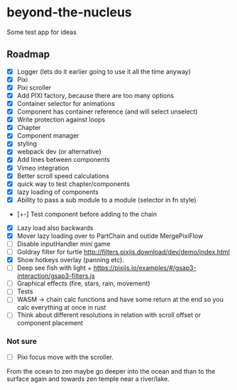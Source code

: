 # beyond-the-nucleus
Some test app for ideas

## Roadmap
- [x] Logger (lets do it earlier going to use it all the time anyway) 
- [x] Pixi 
- [x] Pixi scroller
- [x] Add PIXI factory, because there are too many options
- [x] Container selector for animations 
- [x] Component has container reference (and will select unselect)
- [x] Write protection against loops 
- [x] Chapter 
- [x] Component manager
- [x] styling 
- [x] webpack dev (or alternative)
- [x] Add lines between components
- [x] Vimeo integration
- [x] Better scroll speed calculations 
- [x] quick way to test chapter/components
- [x] lazy loading of components 
- [x] Ability to pass a sub module to a module (selector in fn style)
- [+-] Test component before adding to the chain
- [x] Lazy load also backwards
- [x] Mover lazy loading over to PartChain and outide MergePixiFlow
- [ ] Disable inputHandler mini game
- [ ] Goldray filter for turtle http://filters.pixijs.download/dev/demo/index.html
- [x] Show hotkeys overlay (panning etc).
- [ ] Deep see fish with light + https://pixijs.io/examples/#/gsap3-interaction/gsap3-filters.js
- [ ] Graphical effects (fire, stars, rain, movement)
- [ ] Tests
- [ ] WASM -> chain calc functions and have some return at the end so you calc everything at once in rust
- [ ] Think about different resolutions in relation with scroll offset or component placement 
### Not sure
- [ ] Pixi focus move with the scroller. 

From the ocean to zen maybe go deeper into the ocean and than to the surface again and towards zen temple near a river/lake.
